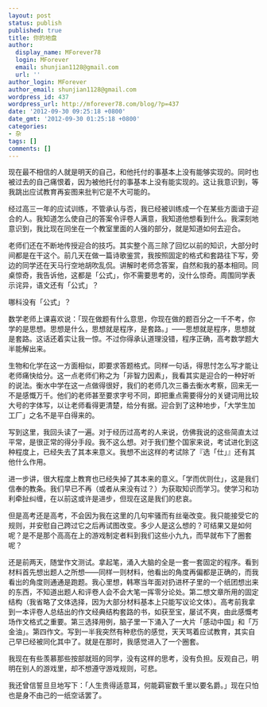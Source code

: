 ```yaml
---
layout: post
status: publish
published: true
title: 你的地盘
author:
  display_name: MForever78
  login: MForever
  email: shunjian1128@gmail.com
  url: ''
author_login: MForever
author_email: shunjian1128@gmail.com
wordpress_id: 437
wordpress_url: http://mforever78.com/blog/?p=437
date: '2012-09-30 09:25:18 +0800'
date_gmt: '2012-09-30 01:25:18 +0800'
categories:
- 杂
tags: []
comments: []
---
```


<p>现在最不相信的人就是明天的自己，和他托付的事基本上没有能够实现的。同时也被过去的自己痛恨着，因为被他托付的事基本上没有能实现的。这让我意识到，等我跳出应试教育再妄图来批判它是不大可能的。</p>
<p>经过高三一年的应试训练，不管承认与否，我已经被训练成一个在某些方面谙于迎合的人。我知道怎么使自己的答案令评卷人满意，我知道他想看到什么。我深刻地意识到，我比现在同坐在一个教室里面的人强的部分，就是知道如何去迎合。</p>
<p>老师们还在不断地传授迎合的技巧。其实整个高三除了回忆以前的知识，大部分时间都是在干这个。前几天在做一篇诗歌鉴赏，我按照固定的格式和套路往下写，旁边的同学还在天马行空地胡吹乱侃。讲解时老师念答案，自然和我的基本相同。同桌惊奇，我告诉他，这都是「公式」，你不需要思考的，没什么惊奇。周围同学表示诧异，语文还有「公式」？</p>
<p>哪科没有「公式」？</p>
<p>数学老师上课喜欢说：「现在做题有什么意思，你现在做的题百分之一千不考，你学的是思想。思想是什么，思想就是程序，是套路。」——思想就是程序，思想就是套路。这话还着实让我一惊。不过你得承认道理没错，程序正确，高考数学题大半能解出来。</p>
<p>生物和化学在这一方面相似，即要求答题格式。同样一句话，得思忖怎么写才能让老师痛快给分。这一点老师们称之为「非智力因素」，我看其实是迎合的一种好听的说法。衡水中学在这一点做得很好，我们的老师几次三番去衡水考察，回来无一不是感慨万千。他们的老师甚至要求字号不同，即把重点需要得分的关键词用比较大号的字体写，以让老师看得更清楚，给分有据。迎合到了这种地步，「大学生加工厂」之名不是平白得来的。</p>
<p>写到这里，我回头读了一遍。对于经历过高考的人来说，仿佛我说的这些简直太过平常，是很正常的得分手段。我不这么想。对于我们整个国家来说，考试进化到这种程度上，已经失去了其本来意义。我想不出这样的考试除了『选「仕」』还有其他什么作用。</p>
<p>进一步讲，很大程度上教育也已经失掉了其本来的意义。「学而优则仕」，这是我们信奉的教条。我们早已不再（或者从来没有过？）为获取知识而学习。使学习和功利牵扯纠缠，在以前这或许是进步，但现在这是我们的悲哀。</p>
<p>但是高考还是高考，不会因为我在这里的几句牢骚而有丝毫改变。我只能接受它的规则，并安慰自己跨过它之后再试图改变。多少人是这么想的？可结果又是如何呢？是不是那个高高在上的游戏制定者料到我们这些小九九，而早就布下了圈套呢？</p>
<p>还是前两天，随堂作文测试。拿起笔，涌入大脑的全是一套一套固定的程序。看到材料首先想出题人之所想——同样一则材料，他看出的角度再偏都是正确的，而我看出的角度则通通是跑题。我心里想，韩寒当年面对扔进杯子里的一个纸团想出来的东西，不知道出题人和评卷人会不会大笔一挥零分论处。第二想文章所用的固定结构（我省略了文体选择，因为大部分材料基本上只能写议论文体）。高考前我拿到一本评卷人总结出的作文经典结构套路的书，如获至宝，屡试不爽，由此感慨考场作文格式之重要。第三选择用例，脑子里一下涌入了一大片「感动中国」和「万金油」。第四作文。写到一半我突然有种悲伤的感觉，天天骂着应试教育，其实自己早已经被同化其中了。就是在那时，我感觉进入了一个圈套。</p>
<p>我现在有些羡慕那些按部就班的同学，没有这样的思考，没有负担。反观自己，明明在别人的游戏里，却不想遵守游戏规则，可悲。</p>
<p>我还曾信誓旦旦地写下：「人生贵得适意耳，何能羁宦数千里以要名爵。」现在只怕也是身不由己的一纸空话罢了。</p>

